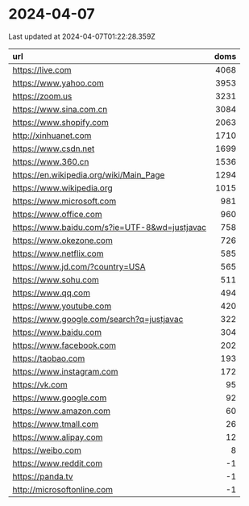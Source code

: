 # 2024-04-07

<!-- BEGIN -->
Last updated at 2024-04-07T01:22:28.359Z

url | doms
:- | -:
https://live.com | 4068
https://www.yahoo.com | 3953
https://zoom.us | 3231
https://www.sina.com.cn | 3084
https://www.shopify.com | 2063
http://xinhuanet.com | 1710
https://www.csdn.net | 1699
https://www.360.cn | 1536
https://en.wikipedia.org/wiki/Main_Page | 1294
https://www.wikipedia.org | 1015
https://www.microsoft.com | 981
https://www.office.com | 960
https://www.baidu.com/s?ie=UTF-8&wd=justjavac | 758
https://www.okezone.com | 726
https://www.netflix.com | 585
https://www.jd.com/?country=USA | 565
https://www.sohu.com | 511
https://www.qq.com | 494
https://www.youtube.com | 420
https://www.google.com/search?q=justjavac | 322
https://www.baidu.com | 304
https://www.facebook.com | 202
https://taobao.com | 193
https://www.instagram.com | 172
https://vk.com | 95
https://www.google.com | 92
https://www.amazon.com | 60
https://www.tmall.com | 26
https://www.alipay.com | 12
https://weibo.com | 8
https://www.reddit.com | -1
https://panda.tv | -1
http://microsoftonline.com | -1
<!-- END -->
